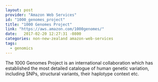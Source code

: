 ```yaml
---
layout: post
provider: "Amazon Web Services"
id: "1000_genomes_project"
title: "1000 Genomes Project"
link: "https://aws.amazon.com/1000genomes/"
date:   2017-02-20 12:27:31 -0800
categories: non-new-zealand amazon-web-services
tags:
  - genomics
---
```


The 1000 Genomes Project is an international collaboration which has established the most detailed catalogue of human genetic variation, including SNPs, structural variants, their haplotype context etc.
